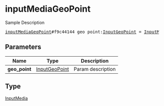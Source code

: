 # inputMediaGeoPoint

Sample Description

<pre>
<a href="../constructor/inputMediaGeoPoint.md">inputMediaGeoPoint</a>#f9c44144 geo_point:<a href="../type/InputGeoPoint.md">InputGeoPoint</a> = <a href="../type/InputMedia.md">InputMedia</a>;
</pre>

## Parameters

| Name | Type | Description |
|------|:----:|-------------|
| **geo_point** | [InputGeoPoint](../type/InputGeoPoint.md) | Param description |

## Type

[InputMedia](../type/InputMedia.md)
